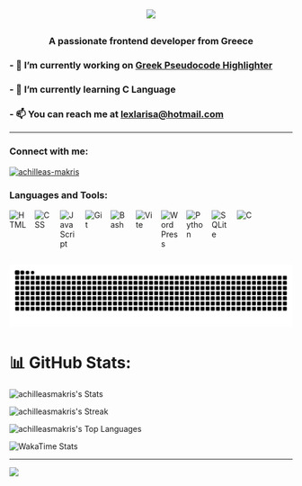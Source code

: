 <h1 align="center">
    <img src="https://readme-typing-svg.herokuapp.com/?font=Righteous&size=35&color=F76B92&center=true&vCenter=true&width=500&height=70&duration=4000&lines=Hi+There!+👋🏼;+I'm+Achilleas+Makris!;" />
</h1>
<h3 align="center">A passionate frontend developer from Greece</h3>

### - 🔭 I’m currently working on [Greek Pseudocode Highlighter](https://github.com/AchilleasMakris/vscode-pseudocode-extension)

### - 🌱 I’m currently learning **C Language**

### - 📫 You can reach me at **lexlarisa@hotmail.com**

---


<h3 align="left">Connect with me:</h3>
<p align="left">
<a href="https://linkedin.com/in/achilleas-makris" target="blank"><img align="center" src="https://raw.githubusercontent.com/rahuldkjain/github-profile-readme-generator/master/src/images/icons/Social/linked-in-alt.svg" alt="achilleas-makris" height="30" width="40" /></a>
</p>

### Languages and Tools:
<p align="left" style="display: flex; gap: 15px;">
  <img alt="HTML" width="30px" src="https://cdn.jsdelivr.net/gh/devicons/devicon/icons/html5/html5-plain.svg" />
  <img alt="CSS" width="30px" src="https://cdn.jsdelivr.net/gh/devicons/devicon/icons/css3/css3-plain.svg" />
  <img alt="JavaScript" width="30px" src="https://cdn.jsdelivr.net/gh/devicons/devicon/icons/javascript/javascript-plain.svg" />
  <img alt="Git" width="30px" src="https://cdn.jsdelivr.net/gh/devicons/devicon/icons/git/git-original.svg" />
  <img alt="Bash" width="30px" src="https://cdn.worldvectorlogo.com/logos/bash-2.svg" />
  <img alt="Vite" width="30px" src="https://cdn.jsdelivr.net/gh/devicons/devicon/icons/vitejs/vitejs-original.svg" />
  <img alt="WordPress" width="30px" src="https://cdn.worldvectorlogo.com/logos/wordpress-icon-1.svg" />
  <img alt="Python" width="30px" src="https://cdn.jsdelivr.net/gh/devicons/devicon/icons/python/python-original.svg" />
  <img alt="SQLite" width="30px" src="https://cdn.jsdelivr.net/gh/devicons/devicon/icons/sqlite/sqlite-original.svg" />
  <img alt="C" width="30px" src="https://cdn.worldvectorlogo.com/logos/c-1.svg" />
</p>

![snake gif](https://github.com/Achilleasmakris/achilleasmakris/blob/output/github-snake-dark.svg)
---

# 📊 GitHub Stats:
<p align="left">
  <img alt="achilleasmakris's Stats" src="https://github-readme-stats-phi-six-68.vercel.app/api?username=achilleasmakris&theme=dracula&show_icons=true&hide_border=true&count_private=true" />
</p>
<p align="left">
  <img alt="achilleasmakris's Streak" src="https://github-readme-streak-stats.herokuapp.com/?user=achilleasmakris&theme=dracula&hide_border=true" />
</p>
<p align="left">
  <img alt="achilleasmakris's Top Languages" src="https://github-readme-stats-phi-six-68.vercel.app/api/top-langs/?username=achilleasmakris&theme=dracula&show_icons=true&hide_border=true&layout=compact" />
</p>


![WakaTime Stats](https://github-readme-stats.vercel.app/api/wakatime?username=achilleasmakris&layout=compact&theme=dracula&link=https://www.github.com/achilleasmakris/)

<!--START_SECTION:waka-->
<!--END_SECTION:waka-->


---
[![](https://visitcount.itsvg.in/api?id=achilleasmakris&icon=0&color=11)](https://visitcount.itsvg.in)

